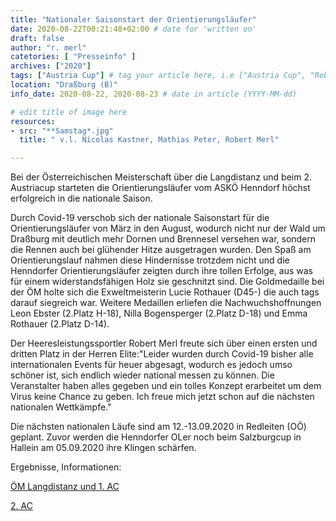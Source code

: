 ```yaml
---
title: "Nationaler Saisonstart der Orientierungsläufer"
date: 2020-08-22T00:21:48+02:00 # date for 'written on'
draft: false
author: "r. merl"
catetories: [ "Presseinfo" ]
archives: ["2020"]
tags: ["Austria Cup"] # tag your article here, i.e ["Austria Cup", "Robert Merl"]
location: "Draßburg (B)"
info_date: 2020-08-22, 2020-08-23 # date in article (YYYY-MM-dd)

# edit title of image here
resources:
- src: "**Samstag*.jpg"
  title: " v.l. Nicolas Kastner, Mathias Peter, Robert Merl"

---
```


Bei der Österreichischen Meisterschaft über die Langdistanz und beim 2. Austriacup starteten die Orientierungsläufer vom ASKÖ Henndorf höchst erfolgreich in die nationale Saison.

<!--more-->

Durch Covid-19 verschob sich der nationale Saisonstart für die Orientierungsläufer von März in den August, wodurch nicht nur der Wald um Draßburg mit deutlich mehr Dornen und Brennesel versehen war, sondern die Rennen auch bei glühender Hitze ausgetragen wurden. Den Spaß am Orientierungslauf nahmen diese Hindernisse trotzdem nicht und die Henndorfer Orientierungsläufer zeigten durch ihre tollen Erfolge, aus was für einem widerstandsfähigen Holz sie geschnitzt sind. Die Goldmedaille bei der ÖM holte sich die Exweltmeisterin Lucie Rothauer (D45-) die auch tags darauf siegreich war. Weitere Medaillen erliefen die Nachwuchshoffnungen Leon Ebster (2.Platz H-18), Nilla Bogensperger (2.Platz D-18) und Emma Rothauer (2.Platz D-14).

Der Heeresleistungssportler Robert Merl freute sich über einen ersten und dritten Platz in der Herren Elite:"Leider wurden durch Covid-19 bisher alle internationalen Events für heuer abgesagt, wodurch es jedoch umso schöner ist, sich endlich wieder national messen zu können. Die Veranstalter haben alles gegeben und ein tolles Konzept erarbeitet um dem Virus keine Chance zu geben. Ich freue mich jetzt schon auf die nächsten nationalen Wettkämpfe."

Die nächsten nationalen Läufe sind am 12.-13.09.2020 in Redleiten (OÖ) geplant. Zuvor werden die Henndorfer OLer noch beim Salzburgcup in Hallein am 05.09.2020 ihre Klingen schärfen.

Ergebnisse, Informationen:

[ÖM Langdistanz und 1. AC](https://www.oefol.at/anne/?p=1&q=3&id=3111)

[2. AC](https://www.oefol.at/anne/?p=1&q=3&id=3119)